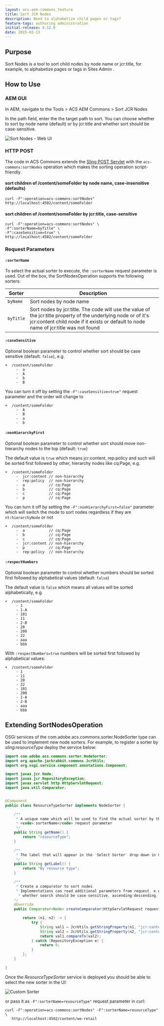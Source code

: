 ```yaml
---
layout: acs-aem-commons_feature
title: Sort JCR Nodes
description: Need to alphabetize child pages or tags?
feature-tags: authoring administration
initial-release: 4.12.0
date: 2015-03-13
---
```


## Purpose

Sort Nodes is a tool to sort child nodes by node name or jcr:title, for example, to alphabetize pages or tags in Sites Admin .

## How to Use

### AEM GUI
In AEM, navigate to the Tools > ACS AEM Commons > Sort JCR Nodes

In the path field, enter the the target path to sort. You can choose whether to sort by node name (default) or by jcr:title and whether sort should be case-sensitive.

![Sort Nodes - Web UI](images/sort-nodes.png)

### HTTP POST

The code in ACS Commons extends the [Sling POST Servlet](https://sling.apache.org/documentation/bundles/manipulating-content-the-slingpostservlet-servlets-post.html) with the `acs-commons:sortNodes` operation which makes the sorting operation script-friendly. 

####  sort children of /content/someFolder by node name, case-insensitive (defaults)
```
curl -F":operation=acs-commons:sortNodes" http://localhost:4502/content/someFolder
```
####  sort children of /content/someFolder by jcr:title, case-sensitive 
```
curl -F":operation=acs-commons:sortNodes" \
-F":sorterName=byTitle" \
-F":caseSensitive=true" \
http://localhost:4502/content/someFolder
```


### Request Parameters
#### `:sorterName`
To select the actual sorter to execute, the `:sorterName` request parameter is used. Out of the box, the SortNodesOperation supports the following sorters:

| Sorter | Description |
| --------------- | --------------- | 
| `byName` | Sort nodes by node name |
| `byTitle` |Sort nodes by jcr:title. The code will use the value of the jcr:title property of the underlying node or of it's jcr:content child node if it exists or default to node name of jcr:title was not found |


#### `:caseSensitive`

Optional boolean parameter to control whether sort should be case sensitive (default: `false`), e.g.
```  
+  /content/someFolder
     -  a           
     -  A           
     -  b           
     -  B           
```
You can turn it off by setting the `-F":caseSensitive=true"` request parameter and the order will change to
```  
+  /content/someFolder
     -  A           
     -  B           
     -  a           
     -  b           
```

#### `:nonHierarchyFirst`

Optional boolean parameter to control whether sort should move non-hierarchy nodes to the top (default: `true`)

The default value is `true` which means jcr:content, rep:policy and such will be sorted first followed by other, hierarchy nodes like cq:Page, e.g. 
```  
+  /content/someFolder
     -  jcr:content // non-hierarchy
     -  rep:policy  // non-hierarchy
     -  a           // cq:Page
     -  b           // cq:Page
     -  c           // cq:Page
     -  p           // cq:Page
```

You can turn it off by setting the `-F":nonHierarchyFirst=false"` parameter
which will switch the mode to sort nodes regardless if they are `nt:hierarchyNode` or not
```  
+  /content/someFolder
     -  a           // cq:Page
     -  b           // cq:Page
     -  c           // cq:Page
     -  jcr:content // non-hierarchy
     -  p           // cq:Page
     -  rep:policy  // non-hierarchy
```

#### `:respectNumbers`
Optional boolean parameter to control whether numbers should be sorted first followed by alphabetical values (default: `false`)

The default value is `false` which means all values will be sorted alphabetically, e.g.
```  
+  /content/someFolder
     - 1
     - 1-A
     - 101 
     - 11 
     - 2-B
     - 20
     - 200
     - 22 
     - aaa 
     - bbb 
```

With `:respectNumbers=true` numbers will be sorted first followed by alphabetical values:
```  
+  /content/someFolder
     - 1
     - 11 
     - 20
     - 22 
     - 101 
     - 200
     - 1-A
     - 2-B
     - aaa 
     - bbb 
```

## Extending SortNodesOperation

OSGi services of the com.adobe.acs.commons.sorter.NodeSorter type can be used to implement new node sorters. For example, to register a sorter by _sling:resourceType_  deploy the service below:

```java
import com.adobe.acs.commons.sorter.NodeSorter;
import org.apache.jackrabbit.commons.JcrUtils;
import org.osgi.service.component.annotations.Component;

import javax.jcr.Node;
import javax.jcr.RepositoryException;
import javax.servlet.http.HttpServletRequest;
import java.util.Comparator;


@Component
public class ResourceTypeSorter implements NodeSorter {

    /**
     * A unique name which will be used to find the actual sorter by the
     * <code>:sorterName</code> request parameter
     */
    public String getName() {
        return "resourceType";
    }

    /**
     * The label that will appear in the 'Select Sorter' drop-down in UI
     */
    public String getLabel() {
        return "By resource type";
    }

    /**
     * Create a comparator to sort nodes.
     * Implementations can read additional parameters from request, e.g.
      * whether search should be case-sensitive, ascending/descending, etc.
    */
    @Override
    public Comparator<Node> createComparator(HttpServletRequest request) {

        return (n1, n2) -> {
            try {
                String val1 = JcrUtils.getStringProperty(n1, "jcr:content/sling:resourceType", "");
                String val2 = JcrUtils.getStringProperty(n2, "jcr:content/sling:resourceType", "");
                return val1.compareTo(val2);
            } catch (RepositoryException e) {
                return 0;
            }
        };
    }

}
```

Once the _ResourceTypeSorter_ service is deployed you should be able to select the new sorter in the UI: 

![Custom Sorter](images/custom-sorter.png)

or pass it as `-F":sorterName=resourceType"` request parameter in curl:

```
curl -F":operation=acs-commons:sortNodes" -F":sorterName=resourceType" \
   http://localhost:4502/content/we-retail
```
